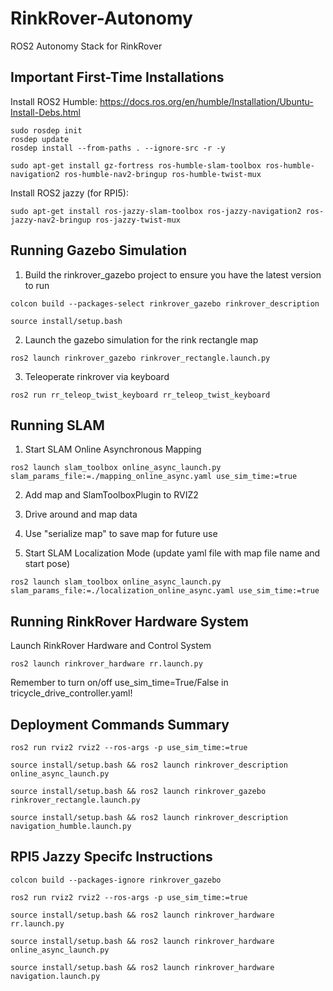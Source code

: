 # RinkRover-Autonomy
ROS2 Autonomy Stack for RinkRover

## Important First-Time Installations
Install ROS2 Humble:
https://docs.ros.org/en/humble/Installation/Ubuntu-Install-Debs.html
```
sudo rosdep init
rosdep update
rosdep install --from-paths . --ignore-src -r -y

sudo apt-get install gz-fortress ros-humble-slam-toolbox ros-humble-navigation2 ros-humble-nav2-bringup ros-humble-twist-mux
```

Install ROS2 jazzy (for RPI5):
```
sudo apt-get install ros-jazzy-slam-toolbox ros-jazzy-navigation2 ros-jazzy-nav2-bringup ros-jazzy-twist-mux
```

## Running Gazebo Simulation
1. Build the rinkrover_gazebo project to ensure you have the latest version to run
```
colcon build --packages-select rinkrover_gazebo rinkrover_description

source install/setup.bash
```

2. Launch the gazebo simulation for the rink rectangle map
```
ros2 launch rinkrover_gazebo rinkrover_rectangle.launch.py
```

3. Teleoperate rinkrover via keyboard
```
ros2 run rr_teleop_twist_keyboard rr_teleop_twist_keyboard
```

## Running SLAM

1. Start SLAM Online Asynchronous Mapping
```
ros2 launch slam_toolbox online_async_launch.py slam_params_file:=./mapping_online_async.yaml use_sim_time:=true
```
2. Add map and SlamToolboxPlugin to RVIZ2
3. Drive around and map data
4. Use "serialize map" to save map for future use

5. Start SLAM Localization Mode (update yaml file with map file name and start pose)
```
ros2 launch slam_toolbox online_async_launch.py slam_params_file:=./localization_online_async.yaml use_sim_time:=true
```

## Running RinkRover Hardware System

Launch RinkRover Hardware and Control System
```
ros2 launch rinkrover_hardware rr.launch.py
```
Remember to turn on/off use_sim_time=True/False in tricycle_drive_controller.yaml!



## Deployment Commands Summary
```
ros2 run rviz2 rviz2 --ros-args -p use_sim_time:=true

source install/setup.bash && ros2 launch rinkrover_description online_async_launch.py

source install/setup.bash && ros2 launch rinkrover_gazebo rinkrover_rectangle.launch.py

source install/setup.bash && ros2 launch rinkrover_description navigation_humble.launch.py
```

## RPI5 Jazzy Specifc Instructions
```
colcon build --packages-ignore rinkrover_gazebo

ros2 run rviz2 rviz2 --ros-args -p use_sim_time:=true

source install/setup.bash && ros2 launch rinkrover_hardware rr.launch.py

source install/setup.bash && ros2 launch rinkrover_hardware online_async_launch.py

source install/setup.bash && ros2 launch rinkrover_hardware navigation.launch.py

```